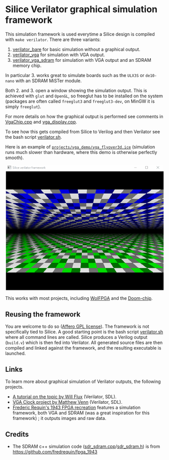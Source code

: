 # Silice Verilator graphical simulation framework

This simulation framework is used everytime a Silice design is compiled with `make verilator`. There are three variants:

1. [verilator_bare](verilator_bare.cpp) for basic simulation without a graphical output.
1. [verilator_vga](verilator_vga.cpp) for simulation with VGA output.
1. [verilator_vga_sdram](verilator_vga_sdram.cpp) for simulation with VGA output and an SDRAM memory chip.

In particular 3. works great to simulate boards such as the `ULX3S` or `de10-nano` with an SDRAM MiSTer module.

Both 2. and 3. open a window showing the simulation output. This is achieved with `glut` and `OpenGL`, so freeglut has to be installed on the system (packages are often called `freeglut3` and `freeglut3-dev`, on MinGW it is simply `freeglut`).

For more details on how the graphical output is performed see comments in [VgaChip.cpp](VgaChip.cpp) and [vga_display.cpp](vga_display.cpp).

To see how this gets compiled from Silice to Verilog and then Verilator see the bash script [verilator.sh](../boards/verilator/verilator.sh).

Here is an example of [`projects/vga_demo/vga_flyover3d.ice`](../../projects/vga_demo/README.md) (simulation runs much slower than hardware, where this demo is otherwise perfectly smooth).

<p align="center">
  <img width="500" src="flyover_simul.gif">
</p>

This works with most projects, including [WolFPGA](../../projects/wolfpga/README.md) and the [Doom-chip](../../projects/doomchip/README.md).

## Reusing the framework

You are welcome to do so ([Affero GPL license](../../LICENSE)). The framework is not specifically tied to Silice. A good starting point is the bash script [verilator.sh](../boards/verilator/verilator.sh) where all command lines are called. Silice produces a Verilog output (`build.v`) which is then fed into Verilator. All generated source files are then compiled and linked against the framework, and the resulting executable is launched.

## Links

To learn more about graphical simulation of Verilator outputs, the following projects.
- [A tutorial on the topic by Will Flux](https://projectf.io/posts/verilog-sim-verilator-sdl/) (Verilator, SDL).
- [VGA Clock project by Matthew Venn](https://github.com/mattvenn/vga-clock) (Verilator, SDL).
- [Frederic Requin's 1943 FPGA recreation](https://github.com/fredrequin/fpga_1943) features a simulation framework, both VGA and SDRAM (was a great inspiration for this framework) ; it outputs images and raw data.

## Credits

- The SDRAM c++ simulation code ([sdr_sdram.cpp](sdr_sdram.cpp)/[sdr_sdram.h](sdr_sdram.h)) is from https://github.com/fredrequin/fpga_1943

